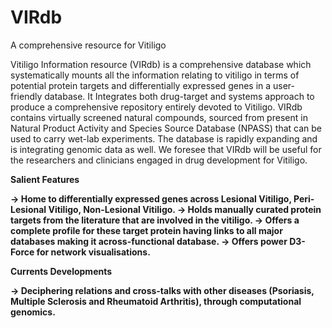 # VIRdb
A comprehensive resource for Vitiligo

Vitiligo Information resource (VIRdb) is a comprehensive database which systematically mounts all the information relating to vitiligo in terms of potential protein targets and differentially expressed genes in a user-friendly database. It Integrates both drug-target and systems approach to produce a comprehensive repository entirely devoted to Vitiligo. VIRdb contains virtually screened natural compounds, sourced from present in Natural Product Activity and Species Source Database (NPASS) that can be used to carry wet-lab experiments. The database is rapidly expanding and is integrating genomic data as well. We foresee that VIRdb will be useful for the researchers and clinicians engaged in drug development for Vitiligo.


<b>Salient Features<b>

-> Home to differentially expressed genes across Lesional Vitiligo, Peri-Lesional Vitiligo, Non-Lesional Vitiligo.
-> Holds manually curated protein targets from the literature that are involved in the vitiligo.
-> Offers a complete profile for these target protein having links to all major databases making it across-functional database.
-> Offers power D3-Force for network visualisations.

Currents Developments

-> Deciphering relations and cross-talks with other diseases (Psoriasis, Multiple Sclerosis and Rheumatoid Arthritis), through computational genomics.
